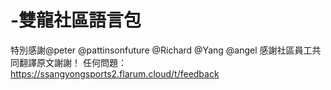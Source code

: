 # -雙龍社區語言包
特別感謝@peter  @pattinsonfuture @Richard @Yang @angel 
感謝社區員工共同翻譯原文謝謝！
任何問題：https://ssangyongsports2.flarum.cloud/t/feedback
